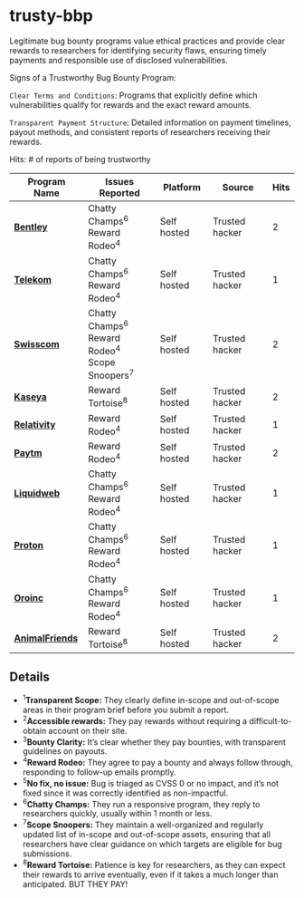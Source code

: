 # trusty-bbp
Legitimate bug bounty programs value ethical practices and provide clear rewards to researchers for identifying security flaws, ensuring timely payments and responsible use of disclosed vulnerabilities.

Signs of a Trustworthy Bug Bounty Program:

`Clear Terms and Conditions`: Programs that explicitly define which vulnerabilities qualify for rewards and the exact reward amounts.

`Transparent Payment Structure`: Detailed information on payment timelines, payout methods, and consistent reports of researchers receiving their rewards.


Hits: # of reports of being trustworthy


| Program Name              | Issues Reported                                        | Platform | Source     | Hits
|---------------------------|-------------------------------------------------------|------------|----------------------| ------
| **[Bentley](https://www.bentley.com/legal/bug-bounty-report/)**    | Chatty Champs<sup>6</sup><br>Reward Rodeo<sup>4</sup> |Self hosted| Trusted hacker        |2
| **[Telekom](https://www.telekom.com/en/company/data-privacy-and-security/news/help-us-to-become-better-360054)**    | Chatty Champs<sup>6</sup><br>Reward Rodeo<sup>4</sup> |Self hosted| Trusted hacker        | 1
| **[Swisscom](https://github.com/swisscom/bugbounty)**    | Chatty Champs<sup>6</sup><br>Reward Rodeo<sup>4</sup><br>Scope Snoopers<sup>7</sup> |Self hosted| Trusted hacker        |2
| **[Kaseya](https://www.kaseya.com/trust-center/vulnerability-disclosure-policy/)** |Reward Tortoise<sup>8</sup> | Self hosted| Trusted hacker     | 2
| **[Relativity](https://www.artificiallawyer.com/2019/10/22/relativity-offers-bug-bounties-discusses-calder7-security-measures/)** |Reward Rodeo<sup>4</sup><br>| Self hosted| Trusted hacker     | 1
| **[Paytm](https://bugbounty.paytm.com/)** |Reward Rodeo<sup>4</sup><br>| Self hosted| Trusted hacker     | 2
| **[Liquidweb](https://www.liquidweb.com/policies/bug-bounty-program/)** |Chatty Champs<sup>6</sup><br>Reward Rodeo<sup>4</sup><br>| Self hosted| Trusted hacker     | 1
| **[Proton](https://proton.me/security/bug-bounty)** |Chatty Champs<sup>6</sup><br>Reward Rodeo<sup>4</sup><br>| Self hosted| Trusted hacker     | 1
| **[Oroinc](https://hive.oroinc.com/bug-bounty/)** |Chatty Champs<sup>6</sup><br>Reward Rodeo<sup>4</sup><br>| Self hosted| Trusted hacker     | 1
| **[AnimalFriends](https://www.animalfriends.co.uk/bug-bounty/)**|Reward Tortoise<sup>8</sup> | Self hosted| Trusted hacker     | 2


## Details

- <sup>1</sup>**Transparent Scope:** They clearly define in-scope and out-of-scope areas in their program brief before you submit a report.
- <sup>2</sup>**Accessible rewards:** They pay rewards without requiring a difficult-to-obtain account on their site.
- <sup>3</sup>**Bounty Clarity:** It’s clear whether they pay bounties, with transparent guidelines on payouts.  
- <sup>4</sup>**Reward Rodeo:** They agree to pay a bounty and always follow through, responding to follow-up emails promptly.
- <sup>5</sup>**No fix, no issue:**  Bug is triaged as CVSS 0 or no impact, and it’s not fixed since it was correctly identified as non-impactful.
- <sup>6</sup>**Chatty Champs:** They run a responsive program, they reply to researchers quickly, usually within 1 month or less.
- <sup>7</sup>**Scope Snoopers:** They maintain a well-organized and regularly updated list of in-scope and out-of-scope assets, ensuring that all researchers have clear guidance on which targets are eligible for bug submissions.
- <sup>8</sup>**Reward Tortoise:** Patience is key for researchers, as they can expect their rewards to arrive eventually, even if it takes a much longer than anticipated. BUT THEY PAY!

